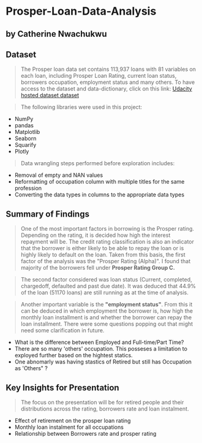# Prosper-Loan-Data-Analysis
## by Catherine Nwachukwu


## Dataset
> The Prosper loan data set contains 113,937 loans with 81 variables on each loan, including Prosper Loan Rating, current loan status, borrowers occupation, employment status and many others. To have access to the dataset and data-dictionary, click on this link: [Udacity hosted dataset dataset](https://s3.amazonaws.com/udacity-hosted-downloads/ud651/prosperLoanData.csv)

> The following libraries were used in this project:
- NumPy
- pandas
- Matplotlib
- Seaborn
- Squarify
- Plotly

> Data wrangling steps performed before exploration includes:
- Removal of empty and NAN values
- Reformatting of occupation column with multiple titles for the same profession
- Converting the data types in columns to the appropriate data types


## Summary of Findings

> One of the most important factors in borrowing is the Prosper rating. Depending on the rating, it is decided how high the interest repayment will be. The credit rating classification is also an indicator that the borrower is either likely to be able to repay the loan or is highly likely to default on the loan. Taken from this basis, the first factor of the analysis was the "Prosper Rating (Alpha)". I found that majority of the borrowers fell under **Prosper Rating Group C.**

> The second factor considered was loan status (Current, completed, chargedoff, defaulted and past due date). It was deduced that 44.9% of the loan (51170 loans) are still running as at the time of analysis. 

> Another important variable is the **"employment status"**. From this it can be deduced in which employment the borrower is, how high the monthly loan installment is and whether the borrower can repay the loan installment.
> There were some questions popping out that might need some clarification in future. 
- What is the difference between Employed and Full-time/Part Time?
- There are so many 'others' occupation. This posseses a limitation to exployed further based on the hightest statics.
-  One abnomarly was having stastics of Retired but still has Occupation as 'Others" ?

## Key Insights for Presentation
> The focus on the presentation will be for retired people and their distributions across the rating, borrowers rate and loan instalment. 


- Effect of retirement on the prosper loan rating 
- Monthly loan instalment for all occupations
-  Relationship between Borrowers rate and prosper rating
